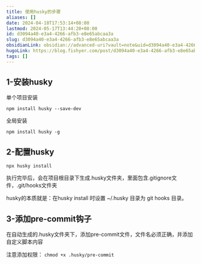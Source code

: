 ```yaml
---
title: 使用husky的步骤
aliases: []
date: 2024-04-18T17:53:14+08:00
lastmod: 2024-05-17T13:44:20+08:00
id: d3094a40-e3a4-4266-afb3-e8e65abcaa3a
slug: d3094a40-e3a4-4266-afb3-e8e65abcaa3a
obsidianLink: obsidian://advanced-uri?vault=note&uid=d3094a40-e3a4-4266-afb3-e8e65abcaa3a
hugoLink: https://blog.fishyer.com/post/d3094a40-e3a4-4266-afb3-e8e65abcaa3a/
tags: []
---
```


## 1-安装husky

单个项目安装

`npm install husky --save-dev`

全局安装

`npm install husky -g`

## 2-配置husky

`npx husky install`

执行完毕后，会在项目根目录下生成.husky文件夹，里面包含.gitignore文件，.git/hooks文件夹

husky的本质就是：在husky install 时设置 ~/.husky 目录为 git hooks 目录。

## 3-添加pre-commit钩子

在自动生成的.husky文件夹下，添加pre-commit文件，文件名必须正确，并添加自定义脚本内容

注意添加权限： `chmod +x .husky/pre-commit`
